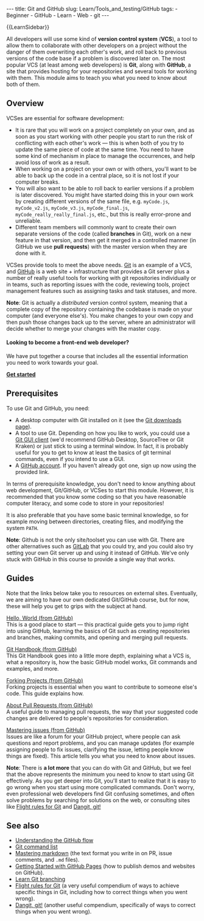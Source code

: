 --- title: Git and GitHub slug: Learn/Tools\_and\_testing/GitHub tags: - Beginner - GitHub - Learn - Web - git ---

{{LearnSidebar}}

All developers will use some kind of **version control system** (**VCS**), a tool to allow them to collaborate with other developers on a project without the danger of them overwriting each other's work, and roll back to previous versions of the code base if a problem is discovered later on. The most popular VCS (at least among web developers) is **Git**, along with **GitHub**, a site that provides hosting for your repositories and several tools for working with them. This module aims to teach you what you need to know about both of them.

Overview
--------

VCSes are essential for software development:

-   It is rare that you will work on a project completely on your own, and as soon as you start working with other people you start to run the risk of conflicting with each other's work — this is when both of you try to update the same piece of code at the same time. You need to have some kind of mechanism in place to manage the occurrences, and help avoid loss of work as a result.
-   When working on a project on your own or with others, you'll want to be able to back up the code in a central place, so it is not lost if your computer breaks.
-   You will also want to be able to roll back to earlier versions if a problem is later discovered. You might have started doing this in your own work by creating different versions of the same file, e.g. `myCode.js`, `myCode_v2.js`, `myCode_v3.js`, `myCode_final.js`, `myCode_really_really_final.js`, etc., but this is really error-prone and unreliable.
-   Different team members will commonly want to create their own separate versions of the code (called **branches** in Git), work on a new feature in that version, and then get it merged in a controlled manner (in GitHub we use **pull requests**) with the master version when they are done with it.

VCSes provide tools to meet the above needs. [Git](https://git-scm.com/) is an example of a VCS, and [GitHub](https://github.com/) is a web site + infrastructure that provides a Git server plus a number of really useful tools for working with git repositories individually or in teams, such as reporting issues with the code, reviewing tools, project management features such as assigning tasks and task statuses, and more.

**Note**: Git is actually a *distributed* version control system, meaning that a complete copy of the repository containing the codebase is made on your computer (and everyone else's). You make changes to your own copy and then push those changes back up to the server, where an administrator will decide whether to merge your changes with the master copy.

#### Looking to become a front-end web developer?

We have put together a course that includes all the essential information you need to work towards your goal.

[**Get started**](/en-US/docs/Learn/Front-end_web_developer)

Prerequisites
-------------

To use Git and GitHub, you need:

-   A desktop computer with Git installed on it (see the [Git downloads page](https://git-scm.com/downloads)).
-   A tool to use Git. Depending on how you like to work, you could use a [Git GUI client](https://git-scm.com/downloads/guis/) (we'd recommend GitHub Desktop, SourceTree or Git Kraken) or just stick to using a terminal window. In fact, it is probably useful for you to get to know at least the basics of git terminal commands, even if you intend to use a GUI.
-   A [GitHub account](https://github.com/join). If you haven't already got one, sign up now using the provided link.

In terms of prerequisite knowledge, you don't need to know anything about web development, Git/GitHub, or VCSes to start this module. However, it is recommended that you know some coding so that you have reasonable computer literacy, and some code to store in your repositories!

It is also preferable that you have some basic terminal knowledge, so for example moving between directories, creating files, and modifying the system `PATH`.

**Note**: Github is not the only site/toolset you can use with Git. There are other alternatives such as [GitLab](https://about.gitlab.com/) that you could try, and you could also try setting your own Git server up and using it instead of GitHub. We've only stuck with GitHub in this course to provide a single way that works.

Guides
------

Note that the links below take you to resources on external sites. Eventually, we are aiming to have our own dedicated Git/GitHub course, but for now, these will help you get to grips with the subject at hand.

 [Hello, World (from GitHub)](https://guides.github.com/activities/hello-world/)   
This is a good place to start — this practical guide gets you to jump right into using GitHub, learning the basics of Git such as creating repositories and branches, making commits, and opening and merging pull requests.

 [Git Handbook (from GitHub)](https://guides.github.com/introduction/git-handbook/)   
This Git Handbook goes into a little more depth, explaining what a VCS is, what a repository is, how the basic GitHub model works, Git commands and examples, and more.

 [Forking Projects (from GitHub)](https://guides.github.com/activities/forking/)   
Forking projects is essential when you want to contribute to someone else's code. This guide explains how.

 [About Pull Requests (from GitHub)](https://help.github.com/en/articles/about-pull-requests)   
A useful guide to managing pull requests, the way that your suggested code changes are delivered to people's repositories for consideration.

 [Mastering issues (from GitHub)](https://guides.github.com/features/issues/)   
Issues are like a forum for your GitHub project, where people can ask questions and report problems, and you can manage updates (for example assigning people to fix issues, clarifying the issue, letting people know things are fixed). This article tells you what you need to know about issues.

**Note**: There is **a lot more** that you can do with Git and GitHub, but we feel that the above represents the minimum you need to know to start using Git effectively. As you get deeper into Git, you'll start to realize that it is easy to go wrong when you start using more complicated commands. Don't worry, even professional web developers find Git confusing sometimes, and often solve problems by searching for solutions on the web, or consulting sites like [Flight rules for Git](https://github.com/k88hudson/git-flight-rules) and [Dangit, git!](https://dangitgit.com/)

See also
--------

-   [Understanding the GitHub flow](https://guides.github.com/introduction/flow/)
-   [Git command list](https://git-scm.com/docs)
-   [Mastering markdown](https://guides.github.com/features/mastering-markdown/) (the text format you write in on PR, issue comments, and `.md` files).
-   [Getting Started with GitHub Pages](https://guides.github.com/features/pages/) (how to publish demos and websites on GitHub).
-   [Learn Git branching](https://learngitbranching.js.org/)
-   [Flight rules for Git](https://github.com/k88hudson/git-flight-rules) (a very useful compendium of ways to achieve specific things in Git, including how to correct things when you went wrong).
-   [Dangit, git!](https://dangitgit.com/) (another useful compendium, specifically of ways to correct things when you went wrong).
